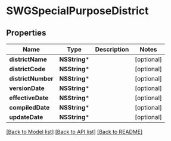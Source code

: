# SWGSpecialPurposeDistrict

## Properties
Name | Type | Description | Notes
------------ | ------------- | ------------- | -------------
**districtName** | **NSString*** |  | [optional] 
**districtCode** | **NSString*** |  | [optional] 
**districtNumber** | **NSString*** |  | [optional] 
**versionDate** | **NSString*** |  | [optional] 
**effectiveDate** | **NSString*** |  | [optional] 
**compiledDate** | **NSString*** |  | [optional] 
**updateDate** | **NSString*** |  | [optional] 

[[Back to Model list]](../README.md#documentation-for-models) [[Back to API list]](../README.md#documentation-for-api-endpoints) [[Back to README]](../README.md)


